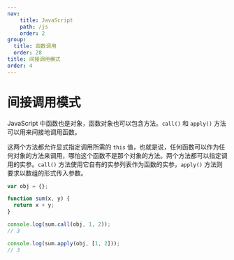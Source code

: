 ```yaml
---
nav:
    title: JavaScript
    path: /js
    order: 2
group:
  title: 函数调用
  order: 28
title: 间接调用模式
order: 4
---
```


# 间接调用模式

JavaScript 中函数也是对象，函数对象也可以包含方法。`call()` 和 `apply()` 方法可以用来间接地调用函数。

这两个方法都允许显式指定调用所需的 `this` 值，也就是说，任何函数可以作为任何对象的方法来调用，哪怕这个函数不是那个对象的方法。两个方法都可以指定调用的实参。`call()` 方法使用它自有的实参列表作为函数的实参，`apply()` 方法则要求以数组的形式传入参数。

```js
var obj = {};

function sum(x, y) {
  return x + y;
}

console.log(sum.call(obj, 1, 2));
// 3

console.log(sum.apply(obj, [1, 2]));
// 3
```
